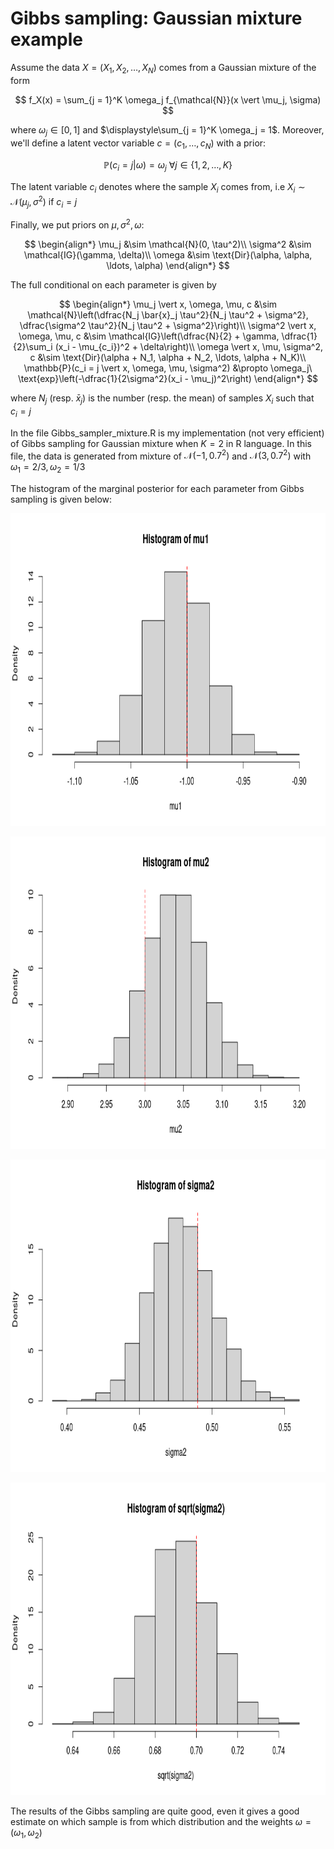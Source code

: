 # Gibbs sampling: Gaussian mixture example
Assume the data $X = (X_1, X_2, \ldots, X_N)$ comes from a Gaussian mixture of the form

$$
  f_X(x) = \sum_{j = 1}^K \omega_j f_{\mathcal{N}}(x \vert \mu_j, \sigma)
$$

where $\omega_j \in [0, 1]$ and $\displaystyle\sum_{j = 1}^K \omega_j = 1$. Moreover, we'll define a latent vector variable $c = (c_1, \ldots, c_N)$ with a
prior:

$$
  \mathbb{P}(c_i = j \vert \omega) = \omega_j \ \forall j \in \{1,2,\ldots, K\}
$$

The latent variable $c_i$ denotes where the sample $X_i$ comes from, i.e $X_i \sim \mathcal{N}(\mu_j, \sigma^2)$ if $c_i = j$

Finally, we put priors on $\mu, \sigma^2, \omega$:

$$
\begin{align*}
  \mu_j &\sim \mathcal{N}(0, \tau^2)\\
  \sigma^2 &\sim \mathcal{IG}(\gamma, \delta)\\
  \omega &\sim \text{Dir}(\alpha, \alpha, \ldots, \alpha)
\end{align*}
$$

The full conditional on each parameter is given by

$$
\begin{align*}
  \mu_j \vert x, \omega, \mu, c &\sim \mathcal{N}\left(\dfrac{N_j \bar{x}_j \tau^2}{N_j \tau^2 + \sigma^2}, \dfrac{\sigma^2 \tau^2}{N_j \tau^2 + \sigma^2}\right)\\
  \sigma^2 \vert x, \omega, \mu, c &\sim \mathcal{IG}\left(\dfrac{N}{2} + \gamma, \dfrac{1}{2}\sum_i (x_i - \mu_{c_i})^2 + \delta\right)\\
  \omega \vert x, \mu, \sigma^2, c &\sim \text{Dir}(\alpha + N_1, \alpha + N_2, \ldots, \alpha + N_K)\\
  \mathbb{P}(c_i = j \vert x, \omega, \mu, \sigma^2) &\propto \omega_j\ \text{exp}\left(-\dfrac{1}{2\sigma^2}(x_i - \mu_j)^2\right)
\end{align*}
$$

where $N_j$ (resp. $\bar{x}_j$) is the number (resp. the mean) of samples $X_i$ such that $c_i = j$

In the file Gibbs_sampler_mixture.R is my implementation (not very efficient) of Gibbs sampling for Gaussian mixture when $K = 2$ in R language. 
In this file, the data is generated from mixture of $\mathcal{N}(-1, 0.7^2)$ and $\mathcal{N}(3, 0.7^2)$ with $\omega_1 = 2/3, \omega_2 = 1/3$

The histogram of the marginal posterior for each parameter from Gibbs sampling is given below:
<p align="center"> <img src=https://github.com/PhuThanh-Nguyen/Small-Projects/blob/main/Gibbs%20Sampling:%20Gaussian%20mixture%20example/Miscellaneous/Histogram%20mu1.png width=700 height=500> </p>
<p align="center"> <img src=https://github.com/PhuThanh-Nguyen/Small-Projects/blob/main/Gibbs%20Sampling:%20Gaussian%20mixture%20example/Miscellaneous/Histogram%20mu2.png width=700 height=500> </p>
<p align="center"> <img src=https://github.com/PhuThanh-Nguyen/Small-Projects/blob/main/Gibbs%20Sampling:%20Gaussian%20mixture%20example/Miscellaneous/Histogram%20sigma2.png width=700 height=500> </p>
<p align="center"> <img src=https://github.com/PhuThanh-Nguyen/Small-Projects/blob/main/Gibbs%20Sampling:%20Gaussian%20mixture%20example/Miscellaneous/Histogram%20sqrt(sigma2).png width=700 height=500> </p>

The results of the Gibbs sampling are quite good, even it gives a good estimate on which sample is from which distribution and the weights $\omega = (\omega_1, \omega_2)$
